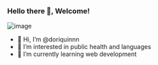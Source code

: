 ### Hello there 👋, Welcome!
![image](https://github.com/doriquinnn/doriquinnn/assets/94002238/d7ae8149-6dbe-4baa-a390-c182ca0d5640)


- 👋 Hi, I’m @doriquinnn
- 👀 I’m interested in public health and languages
- 🌱 I’m currently learning web development


<!---
doriquinnn/doriquinnn is a ✨ special ✨ repository because its `README.md` (this file) appears on your GitHub profile.
You can click the Preview link to take a look at your changes.
--->
